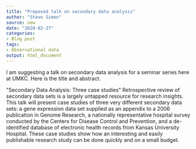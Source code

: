 ```yaml
---
title: "Proposed talk on secondary data analysis"
author: "Steve Simon"
source: new
date: "2020-02-27"
categories:
- Blog post
tags:
- Observational data
output: html_document
---
```


I am suggesting a talk on secondary data analysis for a seminar series here at UMKC. Here is the title and abstract.

<!---More--->

"Secondary Data Analysis: Three case studies" Retrospective review of secondary data sets is a largely untapped resource for research insights. This talk will present case studies of three very different secondary data sets: a gene expression data set supplied as an appendix to a 2006 publication in Genome Research, a nationally representative hospital survey conducted by the Centers for Disease Control and Prevention, and a de-identified database of electronic health records from Kansas University Hospital. These case studies show how an interesting and easily publishable research study can be done quickly and on a small budget.
